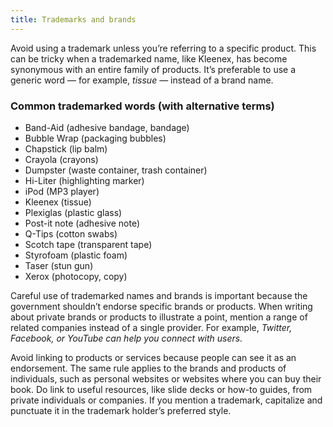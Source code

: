 ```yaml
---
title: Trademarks and brands
---
```

Avoid using a trademark unless you’re referring to a specific product. This can be tricky when a trademarked name, like Kleenex, has become synonymous with an entire family of products. It’s preferable to use a generic word — for example, *tissue* — instead of a brand name.

### Common trademarked words (with alternative terms)

-   Band-Aid (adhesive bandage, bandage)
-   Bubble Wrap (packaging bubbles)
-   Chapstick (lip balm)
-   Crayola (crayons)
-   Dumpster (waste container, trash container)
-   Hi-Liter (highlighting marker)
-   iPod (MP3 player)
-   Kleenex (tissue)
-   Plexiglas (plastic glass)
-   Post-it note (adhesive note)
-   Q-Tips (cotton swabs)
-   Scotch tape (transparent tape)
-   Styrofoam (plastic foam)
-   Taser (stun gun)
-   Xerox (photocopy, copy)

Careful use of trademarked names and brands is important because the government shouldn’t endorse specific brands or products. When writing about private brands or products to illustrate a point, mention a range of related companies instead of a single provider. For example, *Twitter, Facebook, or YouTube can help you connect with users.*

Avoid linking to products or services because people can see it as an endorsement. The same rule applies to the brands and products of individuals, such as personal websites or websites where you can buy their book. Do link to useful resources, like slide decks or how-to guides, from private individuals or companies. If you mention a trademark, capitalize and punctuate it in the trademark holder’s preferred style.
